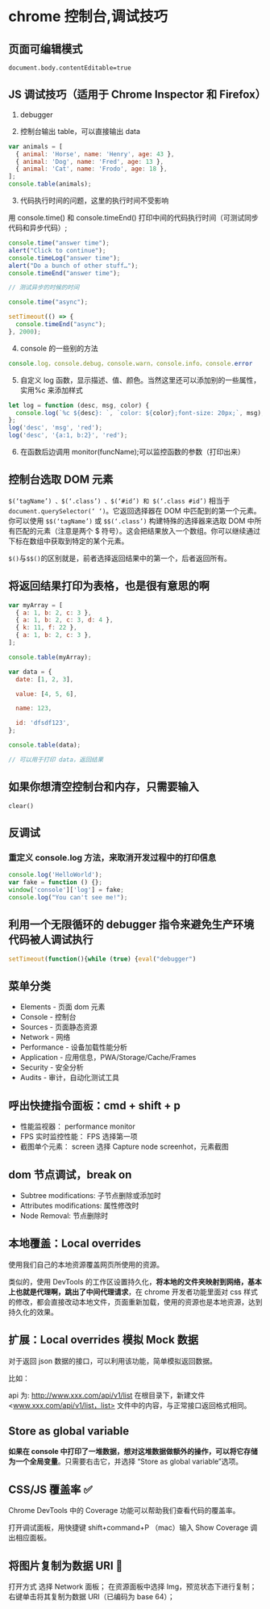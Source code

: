 # chrome 控制台,调试技巧

## 页面可编辑模式

`document.body.contentEditable=true`

## JS 调试技巧（适用于 Chrome Inspector 和 Firefox）

1. debugger

2. 控制台输出 table，可以直接输出 data

```js
var animals = [
  { animal: 'Horse', name: 'Henry', age: 43 },
  { animal: 'Dog', name: 'Fred', age: 13 },
  { animal: 'Cat', name: 'Frodo', age: 18 },
];
console.table(animals);
```

3. 代码执行时间的问题，这里的执行时间不受影响

用 console.time() 和 console.timeEnd() 打印中间的代码执行时间（可测试同步代码和异步代码）;

```js
console.time("answer time");
alert("Click to continue");
console.timeLog("answer time");
alert("Do a bunch of other stuff…");
console.timeEnd("answer time");

// 测试异步的时候的时间

console.time("async");

setTimeout(() => {
  console.timeEnd("async");
}, 2000);
```

4. console 的一些别的方法

```js
console.log，console.debug，console.warn，console.info，console.error
```

5. 自定义 log 函数，显示描述、值、颜色。当然这里还可以添加别的一些属性，实用%c 来添加样式

```js
let log = function (desc, msg, color) {
  console.log(`%c ${desc}: `, `color: ${color};font-size: 20px;`, msg);
};
log('desc', 'msg', 'red');
log('desc', '{a:1, b:2}', 'red');
```

6. 在函数后边调用 monitor(funcName);可以监控函数的参数（打印出来）

## 控制台选取 DOM 元素

`$(‘tagName’) 、$(‘.class’) 、$(‘#id’) 和 $(‘.class #id’)` 相当于 `document.querySelector(‘ ‘)`。它返回选择器在 DOM 中匹配到的第一个元素。
你可以使用 `$$(‘tagName’)` 或 `$$(‘.class’)` 构建特殊的选择器来选取 DOM 中所有匹配的元素（注意是两个 \$ 符号）。这会把结果放入一个数组。你可以继续通过下标在数组中获取到特定的某个元素。

`$()`与`$$()`的区别就是，前者选择返回结果中的第一个，后者返回所有。

## 将返回结果打印为表格，也是很有意思的啊

```js
var myArray = [
  { a: 1, b: 2, c: 3 },
  { a: 1, b: 2, c: 3, d: 4 },
  { k: 11, f: 22 },
  { a: 1, b: 2, c: 3 },
];

console.table(myArray);

var data = {
  date: [1, 2, 3],

  value: [4, 5, 6],

  name: 123,

  id: 'dfsdf123',
};

console.table(data);

// 可以用于打印 data，返回结果
```

## 如果你想清空控制台和内存，只需要输入

`clear()`

## 反调试

### 重定义 console.log 方法，来取消开发过程中的打印信息

```js
console.log('HelloWorld');
var fake = function () {};
window['console']['log'] = fake;
console.log("You can't see me!");
```

## 利用一个无限循环的 debugger 指令来避免生产环境代码被人调试执行

```js
setTimeout(function(){while (true) {eval("debugger")
```

## 菜单分类

- Elements - 页面 dom 元素
- Console - 控制台
- Sources - 页面静态资源
- Network - 网络
- Performance - 设备加载性能分析
- Application - 应用信息，PWA/Storage/Cache/Frames
- Security - 安全分析
- Audits - 审计，自动化测试工具

## 呼出快捷指令面板：cmd + shift + p

- 性能监视器： performance monitor
- FPS 实时监控性能： FPS 选择第一项
- 截图单个元素： screen 选择 Capture node screenhot，元素截图

## dom 节点调试，break on

- Subtree modifications: 子节点删除或添加时
- Attributes modifications: 属性修改时
- Node Removal: 节点删除时

## 本地覆盖：Local overrides

使用我们自己的本地资源覆盖网页所使用的资源。

类似的，使用 DevTools 的工作区设置持久化，**将本地的文件夹映射到网络，基本上也就是代理啊，跳出了中间代理请求**，在 chrome 开发者功能里面对 css 样式的修改，都会直接改动本地文件，页面重新加载，使用的资源也是本地资源，达到持久化的效果。

## 扩展：Local overrides 模拟 Mock 数据

对于返回 json 数据的接口，可以利用该功能，简单模拟返回数据。

比如：

api 为: <http://www.xxx.com/api/v1/list>
在根目录下，新建文件 <www.xxx.com/api/v1/list，list> 文件中的内容，与正常接口返回格式相同。

## Store as global variable

**如果在 console 中打印了一堆数据，想对这堆数据做额外的操作，可以将它存储为一个全局变量**。只需要右击它，并选择 “Store as global variable”选项。

## CSS/JS 覆盖率 ✅

Chrome DevTools 中的 Coverage 功能可以帮助我们查看代码的覆盖率。

打开调试面板，用快捷键 shift+command+P （mac）输入 Show Coverage 调出相应面板。

## 将图片复制为数据 URI 🦊

打开方式
选择 Network 面板；
在资源面板中选择 Img，预览状态下进行复制；
右键单击将其复制为数据 URI（已编码为 base 64）；
